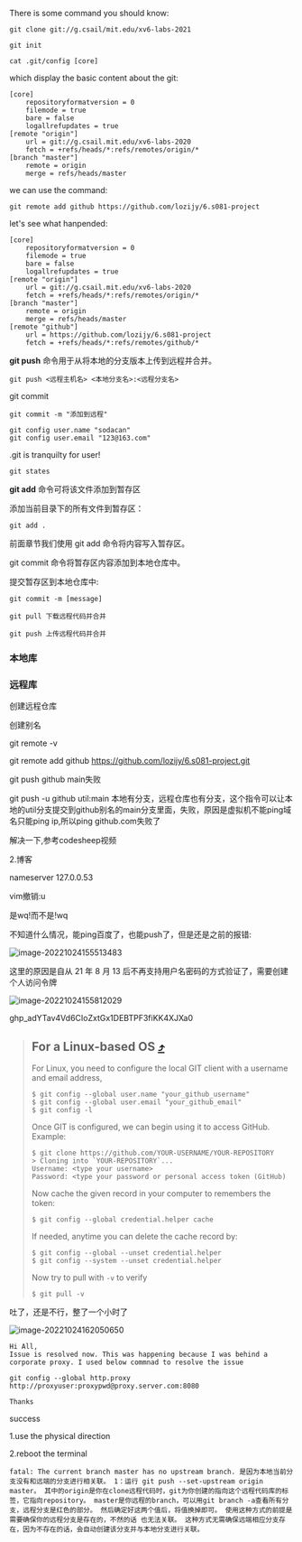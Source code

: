 There is some command you should know:



```shell
git clone git://g.csail/mit.edu/xv6-labs-2021
```

```shell
git init
```

```shell
cat .git/config [core]
```

which display the basic content about the git:

```shell
[core]
	repositoryformatversion = 0
	filemode = true
	bare = false
	logallrefupdates = true
[remote "origin"]
	url = git://g.csail.mit.edu/xv6-labs-2020
	fetch = +refs/heads/*:refs/remotes/origin/*
[branch "master"]
	remote = origin
	merge = refs/heads/master

```

we can use the command:

```shell
git remote add github https://github.com/lozijy/6.s081-project
```

let's see what hanpended:

```shell
[core]
	repositoryformatversion = 0
	filemode = true
	bare = false
	logallrefupdates = true
[remote "origin"]
	url = git://g.csail.mit.edu/xv6-labs-2020
	fetch = +refs/heads/*:refs/remotes/origin/*
[branch "master"]
	remote = origin
	merge = refs/heads/master
[remote "github"]
	url = https://github.com/lozijy/6.s081-project
	fetch = +refs/heads/*:refs/remotes/github/*
```

**git push** 命令用于从将本地的分支版本上传到远程并合并。 

```shell
git push <远程主机名> <本地分支名>:<远程分支名>
```



git commit

```shell
git commit -m "添加到远程"
```

```shell
git config user.name "sodacan"
git config user.email "123@163.com"
```

.git is  tranquilty for user!

```shell
git states
```

**git add** 命令可将该文件添加到暂存区

添加当前目录下的所有文件到暂存区：

```shell
git add .
```





前面章节我们使用 git add 命令将内容写入暂存区。

git commit 命令将暂存区内容添加到本地仓库中。

提交暂存区到本地仓库中:

```shell
git commit -m [message]
```

```shell
git pull 下载远程代码并合并
```

```shell
git push 上传远程代码并合并
```



### 本地库





### 远程库

创建远程仓库

创建别名

git remote -v

git remote add github  https://github.com/lozijy/6.s081-project.git

git push github main失败

git push -u github util:main 本地有分支，远程仓库也有分支，这个指令可以让本地的util分支提交到github别名的main分支里面，失败，原因是虚拟机不能ping域名只能ping ip,所以ping github.com失败了



解决一下,参考codesheep视频

2.博客

nameserver 127.0.0.53

vim撤销:u

是wq!而不是!wq

不知道什么情况，能ping百度了，也能push了，但是还是之前的报错:

![image-20221024155513483](D:\AppData\Typora\typora-user-images\image-20221024155513483.png)

这里的原因是自从 21 年 8 月 13 后不再支持用户名密码的方式验证了，需要创建个人访问令牌



![image-20221024155812029](D:\AppData\Typora\typora-user-images\image-20221024155812029.png)

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



> ## For a Linux-based OS [⤴](https://git-scm.com/docs/git-credential-cache)
>
> For Linux, you need to configure the local GIT client with a username and email address,
>
> ```
> $ git config --global user.name "your_github_username"
> $ git config --global user.email "your_github_email"
> $ git config -l
> ```
>
> Once GIT is configured, we can begin using it to access GitHub. Example:
>
> ```
> $ git clone https://github.com/YOUR-USERNAME/YOUR-REPOSITORY
> > Cloning into `YOUR-REPOSITORY`...
> Username: <type your username>
> Password: <type your password or personal access token (GitHub)
> ```
>
> Now cache the given record in your computer to remembers the token:
>
> ```
> $ git config --global credential.helper cache
> ```
>
> If needed, anytime you can delete the cache record by:
>
> ```
> $ git config --global --unset credential.helper
> $ git config --system --unset credential.helper
> ```
>
> Now try to pull with `-v` to verify
>
> ```
> $ git pull -v
> ```



吐了，还是不行，整了一个小时了

![image-20221024162050650](D:\AppData\Typora\typora-user-images\image-20221024162050650.png)

```shell
Hi All,
Issue is resolved now. This was happening because I was behind a corporate proxy. I used below commnad to resolve the issue

git config --global http.proxy http://proxyuser:proxypwd@proxy.server.com:8080

Thanks
```



success

1.use the physical direction

2.reboot the terminal



```shell
fatal: The current branch master has no upstream branch. 是因为本地当前分支没有和远端的分支进行相关联。 1：运行 git push --set-upstream origin master。 其中的origin是你在clone远程代码时，git为你创建的指向这个远程代码库的标签，它指向repository。 master是你远程的branch，可以用git branch -a查看所有分支，远程分支是红色的部分。 然后确定好这两个值后，将值换掉即可。 使用这种方式的前提是需要确保你的远程分支是存在的，不然的话 也无法关联。 这种方式无需确保远端相应分支存在，因为不存在的话，会自动创建该分支并与本地分支进行关联。
```

